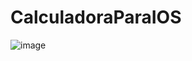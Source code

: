 # CalculadoraParaIOS

![image](https://user-images.githubusercontent.com/114300722/210294470-744146f0-5ca9-498c-a3ff-70cb2c23eb94.png)

